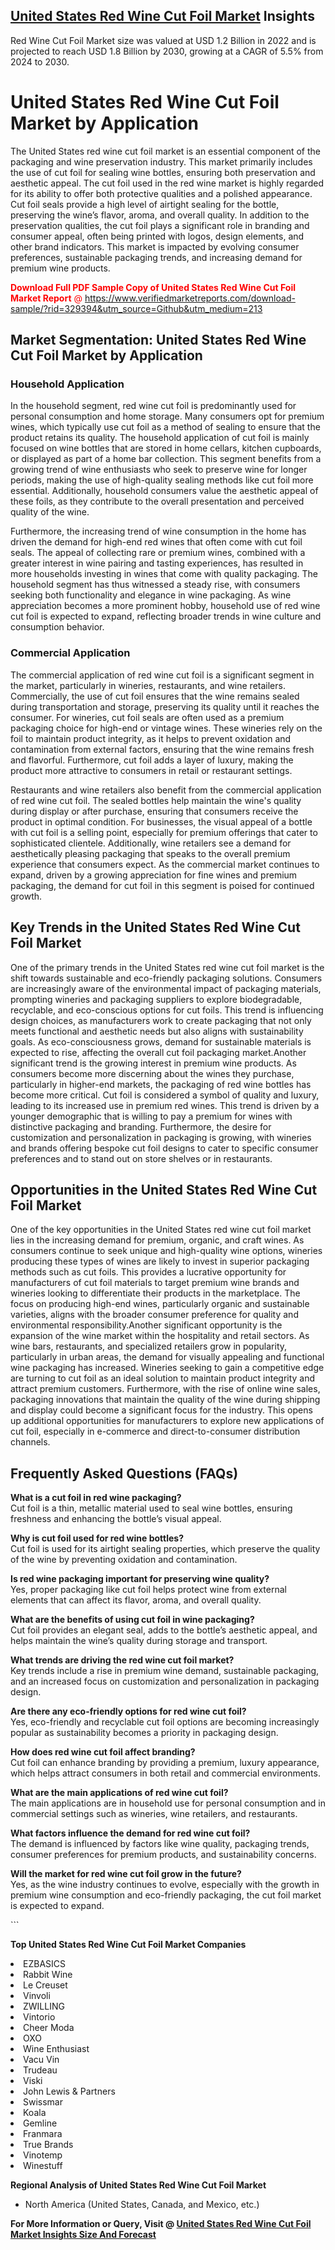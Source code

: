 <h2><a href="https://www.verifiedmarketreports.com/download-sample/?rid=329394&amp;utm_source=Github&amp;utm_medium=213" target="_blank">United States Red Wine Cut Foil Market</a> Insights</h2><p>Red Wine Cut Foil Market size was valued at USD 1.2 Billion in 2022 and is projected to reach USD 1.8 Billion by 2030, growing at a CAGR of 5.5% from 2024 to 2030.</p><p><h1>United States Red Wine Cut Foil Market by Application</h1><p>The United States red wine cut foil market is an essential component of the packaging and wine preservation industry. This market primarily includes the use of cut foil for sealing wine bottles, ensuring both preservation and aesthetic appeal. The cut foil used in the red wine market is highly regarded for its ability to offer both protective qualities and a polished appearance. Cut foil seals provide a high level of airtight sealing for the bottle, preserving the wine’s flavor, aroma, and overall quality. In addition to the preservation qualities, the cut foil plays a significant role in branding and consumer appeal, often being printed with logos, design elements, and other brand indicators. This market is impacted by evolving consumer preferences, sustainable packaging trends, and increasing demand for premium wine products. <p><span class=""><span style="color: #ff0000;"><strong>Download Full PDF Sample Copy of United States Red Wine Cut Foil Market Report</strong> @ </span><a href="https://www.verifiedmarketreports.com/download-sample/?rid=329394&amp;utm_source=Github&amp;utm_medium=213" target="_blank">https://www.verifiedmarketreports.com/download-sample/?rid=329394&amp;utm_source=Github&amp;utm_medium=213</a></span></p></p><h2>Market Segmentation: United States Red Wine Cut Foil Market by Application</h2><h3>Household Application</h3><p>In the household segment, red wine cut foil is predominantly used for personal consumption and home storage. Many consumers opt for premium wines, which typically use cut foil as a method of sealing to ensure that the product retains its quality. The household application of cut foil is mainly focused on wine bottles that are stored in home cellars, kitchen cupboards, or displayed as part of a home bar collection. This segment benefits from a growing trend of wine enthusiasts who seek to preserve wine for longer periods, making the use of high-quality sealing methods like cut foil more essential. Additionally, household consumers value the aesthetic appeal of these foils, as they contribute to the overall presentation and perceived quality of the wine.<p>Furthermore, the increasing trend of wine consumption in the home has driven the demand for high-end red wines that often come with cut foil seals. The appeal of collecting rare or premium wines, combined with a greater interest in wine pairing and tasting experiences, has resulted in more households investing in wines that come with quality packaging. The household segment has thus witnessed a steady rise, with consumers seeking both functionality and elegance in wine packaging. As wine appreciation becomes a more prominent hobby, household use of red wine cut foil is expected to expand, reflecting broader trends in wine culture and consumption behavior.</p><h3>Commercial Application</h3><p>The commercial application of red wine cut foil is a significant segment in the market, particularly in wineries, restaurants, and wine retailers. Commercially, the use of cut foil ensures that the wine remains sealed during transportation and storage, preserving its quality until it reaches the consumer. For wineries, cut foil seals are often used as a premium packaging choice for high-end or vintage wines. These wineries rely on the foil to maintain product integrity, as it helps to prevent oxidation and contamination from external factors, ensuring that the wine remains fresh and flavorful. Furthermore, cut foil adds a layer of luxury, making the product more attractive to consumers in retail or restaurant settings.<p>Restaurants and wine retailers also benefit from the commercial application of red wine cut foil. The sealed bottles help maintain the wine's quality during display or after purchase, ensuring that consumers receive the product in optimal condition. For businesses, the visual appeal of a bottle with cut foil is a selling point, especially for premium offerings that cater to sophisticated clientele. Additionally, wine retailers see a demand for aesthetically pleasing packaging that speaks to the overall premium experience that consumers expect. As the commercial market continues to expand, driven by a growing appreciation for fine wines and premium packaging, the demand for cut foil in this segment is poised for continued growth.</p><h2>Key Trends in the United States Red Wine Cut Foil Market</h2><p>One of the primary trends in the United States red wine cut foil market is the shift towards sustainable and eco-friendly packaging solutions. Consumers are increasingly aware of the environmental impact of packaging materials, prompting wineries and packaging suppliers to explore biodegradable, recyclable, and eco-conscious options for cut foils. This trend is influencing design choices, as manufacturers work to create packaging that not only meets functional and aesthetic needs but also aligns with sustainability goals. As eco-consciousness grows, demand for sustainable materials is expected to rise, affecting the overall cut foil packaging market.Another significant trend is the growing interest in premium wine products. As consumers become more discerning about the wines they purchase, particularly in higher-end markets, the packaging of red wine bottles has become more critical. Cut foil is considered a symbol of quality and luxury, leading to its increased use in premium red wines. This trend is driven by a younger demographic that is willing to pay a premium for wines with distinctive packaging and branding. Furthermore, the desire for customization and personalization in packaging is growing, with wineries and brands offering bespoke cut foil designs to cater to specific consumer preferences and to stand out on store shelves or in restaurants.</p><h2>Opportunities in the United States Red Wine Cut Foil Market</h2><p>One of the key opportunities in the United States red wine cut foil market lies in the increasing demand for premium, organic, and craft wines. As consumers continue to seek unique and high-quality wine options, wineries producing these types of wines are likely to invest in superior packaging methods such as cut foils. This provides a lucrative opportunity for manufacturers of cut foil materials to target premium wine brands and wineries looking to differentiate their products in the marketplace. The focus on producing high-end wines, particularly organic and sustainable varieties, aligns with the broader consumer preference for quality and environmental responsibility.Another significant opportunity is the expansion of the wine market within the hospitality and retail sectors. As wine bars, restaurants, and specialized retailers grow in popularity, particularly in urban areas, the demand for visually appealing and functional wine packaging has increased. Wineries seeking to gain a competitive edge are turning to cut foil as an ideal solution to maintain product integrity and attract premium customers. Furthermore, with the rise of online wine sales, packaging innovations that maintain the quality of the wine during shipping and display could become a significant focus for the industry. This opens up additional opportunities for manufacturers to explore new applications of cut foil, especially in e-commerce and direct-to-consumer distribution channels.</p><h2>Frequently Asked Questions (FAQs)</h2><p><strong>What is a cut foil in red wine packaging?</strong><br>Cut foil is a thin, metallic material used to seal wine bottles, ensuring freshness and enhancing the bottle’s visual appeal.</p><p><strong>Why is cut foil used for red wine bottles?</strong><br>Cut foil is used for its airtight sealing properties, which preserve the quality of the wine by preventing oxidation and contamination.</p><p><strong>Is red wine packaging important for preserving wine quality?</strong><br>Yes, proper packaging like cut foil helps protect wine from external elements that can affect its flavor, aroma, and overall quality.</p><p><strong>What are the benefits of using cut foil in wine packaging?</strong><br>Cut foil provides an elegant seal, adds to the bottle’s aesthetic appeal, and helps maintain the wine’s quality during storage and transport.</p><p><strong>What trends are driving the red wine cut foil market?</strong><br>Key trends include a rise in premium wine demand, sustainable packaging, and an increased focus on customization and personalization in packaging design.</p><p><strong>Are there any eco-friendly options for red wine cut foil?</strong><br>Yes, eco-friendly and recyclable cut foil options are becoming increasingly popular as sustainability becomes a priority in packaging design.</p><p><strong>How does red wine cut foil affect branding?</strong><br>Cut foil can enhance branding by providing a premium, luxury appearance, which helps attract consumers in both retail and commercial environments.</p><p><strong>What are the main applications of red wine cut foil?</strong><br>The main applications are in household use for personal consumption and in commercial settings such as wineries, wine retailers, and restaurants.</p><p><strong>What factors influence the demand for red wine cut foil?</strong><br>The demand is influenced by factors like wine quality, packaging trends, consumer preferences for premium products, and sustainability concerns.</p><p><strong>Will the market for red wine cut foil grow in the future?</strong><br>Yes, as the wine industry continues to evolve, especially with the growth in premium wine consumption and eco-friendly packaging, the cut foil market is expected to expand.</p>```</p><p><strong>Top United States Red Wine Cut Foil Market Companies</strong></p><div data-test-id=""><p><li>EZBASICS</li><li> Rabbit Wine</li><li> Le Creuset</li><li> Vinvoli</li><li> ZWILLING</li><li> Vintorio</li><li> Cheer Moda</li><li> OXO</li><li> Wine Enthusiast</li><li> Vacu Vin</li><li> Trudeau</li><li> Viski</li><li> John Lewis & Partners</li><li> Swissmar</li><li> Koala</li><li> Gemline</li><li> Franmara</li><li> True Brands</li><li> Vinotemp</li><li> Winestuff</li></p><div><strong>Regional Analysis of&nbsp;United States Red Wine Cut Foil Market</strong></div><ul><li dir="ltr"><p dir="ltr">North America&nbsp;(United States, Canada, and Mexico, etc.)</p></li></ul><p><strong>For More Information or Query, Visit @&nbsp;</strong><strong><a href="https://www.verifiedmarketreports.com/product/red-wine-cut-foil-market/?utm_source=Github&amp;utm_medium=213" target="_blank">United States Red Wine Cut Foil Market Insights Size And Forecast</a></strong></p></div>
